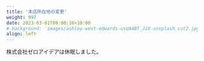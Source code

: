 ```yaml
---
title: '本店所在地の変更'
weight: 997
date: 2023-03-01T09:00:16+10:00
# background: 'images/ashley-west-edwards-usUA4BT_JiU-unsplash_cut2.jpg'
align: left
---
```




株式会社ゼロアイデアは休眠しました。
